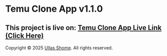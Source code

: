 # Temu Clone App v1.1.0

## This project is live on: [Temu Clone App Live Link (Click Here)](https://temu-ecom.vercel.app)

Copyright © 2025 [Ullas Shome](https://github.com/ShresthaShome). All rights reserved.
